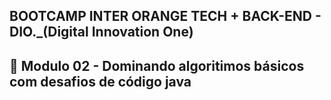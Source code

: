 ## BOOTCAMP INTER ORANGE TECH + BACK-END - DIO._(Digital Innovation One)

## 📝 Modulo 02 - Dominando algoritimos básicos com desafios de código java